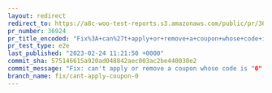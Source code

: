 ```yaml
---
layout: redirect
redirect_to: https://a8c-woo-test-reports.s3.amazonaws.com/public/pr/36924/e2e/index.html
pr_number: 36924
pr_title_encoded: "Fix%3A+can%27t+apply+or+remove+a+coupon+whose+code+is+%220%22."
pr_test_type: e2e
last_published: "2023-02-24 11:21:50 +0000"
commit_sha: 575146615a920ad048842aec003ac2be440030e2
commit_message: "Fix: can't apply or remove a coupon whose code is "0" via REST api"
branch_name: fix/cant-apply-coupon-0
---
```


